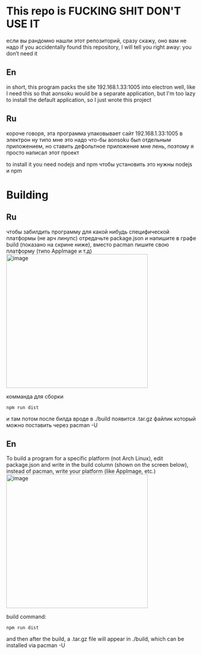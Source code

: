 
# This repo is FUCKING SHIT DON'T USE IT

если вы рандомно нашли этот репозиторий, сразу скажу, оно вам не надо
if you accidentally found this repository, I will tell you right away: you don’t need it

## En
in short, this program packs the site 192.168.1.33:1005 into electron
well, like I need this so that aonsoku would be a separate application, but I'm too lazy to install the default application, so I just wrote this project

## Ru
короче говоря, эта программа упаковывает сайт 192.168.1.33:1005 в электрон
ну типо мне это надо что-бы aonsoku был отдельным приложением, но ставить дефольтное приложение мне лень, поэтому я просто написал этот проект


to install it you need nodejs and npm
чтобы установить это нужны nodejs и npm

# Building

## Ru

чтобы забилдить программу для какой нибудь специфической платформы (не арч линупс) отредачьте package.json и напишите в графе build (показано на скрине ниже), вместо pacman пишите свою платформу (типо AppImage и т.д)
<img width="375" height="355" alt="image" src="https://github.com/user-attachments/assets/524a5352-90aa-4118-a79d-f4fde5785f75" />

комманда для сборки
```
npm run dist
```
и там потом после билда вроде в ./build появится .tar.gz файлик который можно поставить через pacman -U

## En
To build a program for a specific platform (not Arch Linux), edit package.json and write in the build column (shown on the screen below), instead of pacman, write your platform (like AppImage, etc.)
<img width="375" height="355" alt="image" src="https://github.com/user-attachments/assets/524a5352-90aa-4118-a79d-f4fde5785f75" />

build command:
```
npm run dist
```
and then after the build, a .tar.gz file will appear in ./build, which can be installed via pacman -U
